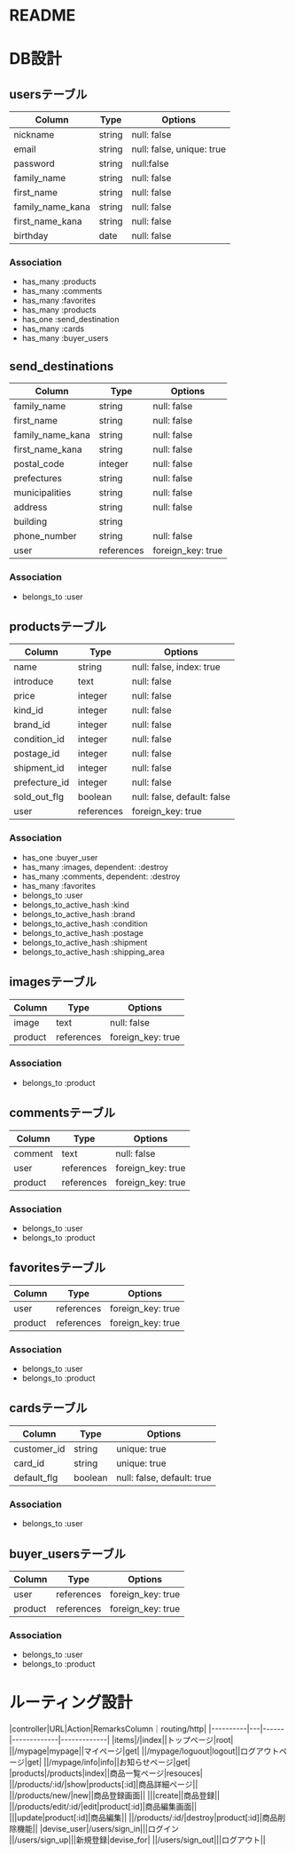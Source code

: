 # README

# DB設計
## usersテーブル
|Column|Type|Options|
|------|----|-------|
|nickname|string|null: false|
|email|string|null: false, unique: true|
|password|string|null:false|
|family_name|string|null: false|
|first_name|string|null: false|
|family_name_kana|string|null: false|
|first_name_kana|string|null: false|
|birthday|date|null: false|
### Association
- has_many :products
- has_many :comments
- has_many :favorites
- has_many :products
- has_one :send_destination
- has_many :cards
- has_many :buyer_users

## send_destinations
|Column|Type|Options|
|------|----|-------|
|family_name|string|null: false|
|first_name|string|null: false|
|family_name_kana|string|null: false|
|first_name_kana|string|null: false|
|postal_code|integer|null: false|
|prefectures|string|null: false|
|municipalities|string|null: false|
|address|string|null: false|
|building|string||
|phone_number|string|null: false|
|user|references|foreign_key: true|
### Association
- belongs_to :user

## productsテーブル
|Column|Type|Options|
|------|----|-------|
|name|string|null: false, index: true|
|introduce|text|null: false|
|price|integer|null: false|
|kind_id|integer|null: false|
|brand_id|integer|null: false|
|condition_id|integer|null: false|
|postage_id|integer|null: false|
|shipment_id|integer|null: false|
|prefecture_id|integer|null: false|
|sold_out_flg|boolean|null: false, default: false|
|user|references|foreign_key: true|
### Association
- has_one :buyer_user
- has_many :images, dependent: :destroy
- has_many :comments, dependent: :destroy
- has_many :favorites
- belongs_to :user
- belongs_to_active_hash :kind
- belongs_to_active_hash :brand
- belongs_to_active_hash :condition
- belongs_to_active_hash :postage
- belongs_to_active_hash :shipment
- belongs_to_active_hash :shipping_area


## imagesテーブル
|Column|Type|Options|
|------|----|-------|
|image|text|null: false|
|product|references|foreign_key: true|
### Association
- belongs_to :product

## commentsテーブル
|Column|Type|Options|
|------|----|-------|
|comment|text|null: false|
|user|references|foreign_key: true|
|product|references|foreign_key: true|
### Association
- belongs_to :user
- belongs_to :product

## favoritesテーブル
|Column|Type|Options|
|------|----|-------|
|user|references|foreign_key: true|
|product|references|foreign_key: true|
### Association
- belongs_to :user
- belongs_to :product

## cardsテーブル
|Column|Type|Options|
|------|----|-------|
|customer_id|string|unique: true|
|card_id|string|unique: true|
|default_flg|boolean|null: false, default: true|
### Association
- belongs_to :user

## buyer_usersテーブル
|Column|Type|Options|
|------|----|-------|
|user|references|foreign_key: true|
|product|references|foreign_key: true|
### Association
- belongs_to :user
- belongs_to :product

# ルーティング設計
|controller|URL|Action|RemarksColumn｜routing/http|
|----------|---|------|-------------|-------------|
|items|/|index||トップページ|root|
||/mypage|mypage||マイページ|get|
||/mypage/loguout|logout||ログアウトページ|get|
||/mypage/info|info||お知らせページ|get|
|products|/products|index||商品一覧ページ|resouces|
||/products/:id/|show|products[:id]|商品詳細ページ||	
||/products/new/|new||商品登録画面||
|||create||商品登録||
||/products/edit/:id/|edit|product[:id]|商品編集画面||	
|||update|product[:id]|商品編集||
||/products/:id/|destroy|product[:id]|商品削除機能||
|devise_user|/users/sign_in|||ログイン	
||/users/sign_up|||新規登録|devise_for|
||/users/sign_out|||ログアウト||
